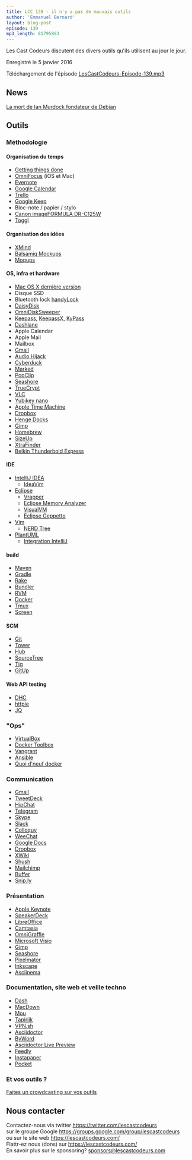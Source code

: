 ```yaml
---
title: LCC 139 - il n'y a pas de mauvais outils
author: 'Emmanuel Bernard'
layout: blog-post
episode: 139
mp3_length: 81795883
---
```

Les Cast Codeurs discutent des divers outils qu'ils utilisent au jour le jour.

Enregistré le 5 janvier 2016

Téléchargement de l'épisode [LesCastCodeurs-Episode-139.mp3](http://traffic.libsyn.com/lescastcodeurs/LesCastCodeurs-Episode-139.mp3)

## News

[La mort de Ian Murdock fondateur de Debian](http://arstechnica.co.uk/information-technology/2015/12/ian-murdock-father-of-debian-dead-at-42/)  

##  Outils

### Méthodologie

#### Organisation du temps

* [Getting things done](https://en.wikipedia.org/wiki/Getting_Things_Done)
* [OmniFocus](https://www.omnigroup.com/omnifocus/) (iOS et Mac)
* [Evernote](https://evernote.com/)
* [Google Calendar](http://calendar.google.com/)
* [Trello](https://trello.com)
* [Google Keep](https://keep.google.com/)
* Bloc-note / papier / stylo
* [Canon imageFORMULA DR-C125W](http://www.canon.fr/scanners/document-scanners/imageformula_dr-c125w/)
* [Toggl](https://www.toggl.com)

####  Organisation des idées

* [XMind](http://www.xmind.net)  
* [Balsamiq Mockups](https://balsamiq.com/products/mockups/)
* [Moqups](https://moqups.com)

#### OS, infra et hardware

* [Mac OS X dernière version](http://www.apple.com/osx/)
* Disque SSD
* Bluetooth lock [handyLock](http://lifehacker.com/handylock-locks-your-mac-when-you-walk-away-unlocks-wh-1636617496)
* [DaisyDisk](https://daisydiskapp.com)
* [OmniDiskSweeper](https://www.omnigroup.com/applications/omnidisksweeper/)
* [Keepass](http://keepass.info), [KeepassX](https://www.keepassx.org), [KyPass](https://itunes.apple.com/us/app/kypass-3/id536560380?mt=8)
* [Dashlane](https://www.dashlane.com)
* Apple Calendar
* Apple Mail
* Mailbox
* [Gmail](https://mail.google.com)
* [Audio Hijack](http://www.rogueamoeba.com/audiohijack/)
* [Cyberduck](https://cyberduck.io)
* [Marked](http://marked2app.com)
* [PopClip](http://pilotmoon.com/popclip/)
* [Seashore](http://seashore.sourceforge.net/The_Seashore_Project/About.html)
* [TrueCrypt](https://truecrypt.ch)
* [VLC](http://www.videolan.org/vlc/)
* [Yubikey nano](https://www.yubico.com)
* [Apple Time Machine](https://en.wikipedia.org/wiki/Time_Machine_\(OS_X\))
* [Dropbox](https://www.dropbox.com)
* [Henge Docks](http://eu.hengedocks.com)
* [Gimp](http://www.gimp.org/downloads/)
* [Homebrew](http://brew.sh) 
* [SizeUp](http://www.irradiatedsoftware.com/sizeup/)
* [XtraFinder](http://www.trankynam.com/xtrafinder/)
* [Belkin Thunderbold Express](http://www.belkin.com/au/p/P-F4U055/)


#### IDE

* [IntelliJ IDEA](https://www.jetbrains.com/idea/)
    * [IdeaVim](http://plugins.jetbrains.com/plugin/?id=164)
* [Eclipse](https://eclipse.org/ide/)
    * [Vrapper](http://vrapper.sourceforge.net/home/)
    * [Eclipse Memory Analyzer](http://www.eclipse.org/mat/)
    * [VisualVM](http://visualvm.java.net)
    * [Eclipse Geppetto](https://puppetlabs.com/blog/geppetto-a-puppet-ide)
* [Vim](http://www.vim.org)
    * [NERD Tree](https://github.com/scrooloose/nerdtree)
* [PlantUML](http://plantuml.com)
    * [Integration IntelliJ](http://plugins.jetbrains.com/plugin/?idea&id=7017)

#### build

* [Maven](https://maven.apache.org)
* [Gradle](http://gradle.org)
* [Rake](http://rake.rubyforge.org)
* [Bundler](http://bundler.io)
* [RVM](https://rvm.io)
* [Docker](https://www.docker.com)
* [Tmux](http://tmux.github.io)
* [Screen](http://linuxcommand.org/man_pages/screen1.html)

#### SCM


* [Git](https://git-scm.com)
* [Tower](http://www.git-tower.com)
* [Hub](https://hub.github.com)
* [SourceTree](https://www.sourcetreeapp.com)
* [Tig](http://jonas.nitro.dk/tig/)
* [GitUp](http://gitup.co)

#### Web API testing

* [DHC](https://dhc.restlet.com)
* [httpie](http://httpie.org)
* [JQ](https://stedolan.github.io/jq/)

### "Ops"

* [VirtualBox](https://www.virtualbox.org)
* [Docker Toolbox](https://www.docker.com/docker-toolbox)
* [Vangrant](https://www.vagrantup.com)
* [Ansible](http://www.ansible.com)
* [Quoi d'neuf docker](http://youtube.com/c/Quoideneufdocker)

### Communication

* [Gmail](http://mail.google.com/)
* [TweetDeck](https://tweetdeck.twitter.com)
* [HipChat](https://www.hipchat.com)
* [Telegram](https://telegram.org)
* [Skype](http://www.skype.com/)
* [Slack](https://slack.com)
* [Colloquy](http://colloquy.info)
* [WeeChat](https://weechat.org)
* [Google Docs](https://docs.google.com)
* [Dropbox](https://www.dropbox.com/)
* [XWiki](http://www.xwiki.com/)
* [Shush](https://itunes.apple.com/us/app/shush-microphone-manager/id496437906?mt=12)
* [Mailchimp](http://mailchimp.com)
* [Buffer](https://buffer.com)
* [Snip.ly](http://snip.ly)

### Présentation

* [Apple Keynote](https://itunes.apple.com/us/app/keynote/id409183694?mt=12&ign-mpt=uo%3D4)
* [SpeakerDeck](https://speakerdeck.com)
* [LibreOffice](http://www.libreoffice.org)
* [Camtasia](https://www.techsmith.com/camtasia.html)
* [OmniGraffle](https://www.omnigroup.com/omnigraffle/)
* [Microsoft Visio](http://visio.microsoft.com/)
* [Gimp](http://www.gimp.org/downloads/)
* [Seashore](http://seashore.sourceforge.net/The_Seashore_Project/About.html)
* [Pixelmator](http://www.pixelmator.com/mac/)
* [Inkscape](https://inkscape.org)
* [Asciinema](https://asciinema.org)

### Documentation, site web et veille techno

* [Dash](https://kapeli.com/dash)
* [MacDown](http://macdown.uranusjr.com)
* [Mou](http://25.io/mou/)
* [Tapiriik](https://tapiriik.com)
* [VPN.sh](https://vpn.sh)
* [Asciidoctor](http://asciidoctor.org)
* [ByWord](http://bywordapp.com)
* [Asciidoctor Live Preview](https://chrome.google.com/webstore/detail/asciidoctorjs-live-previe/iaalpfgpbocpdfblpnhhgllgbdbchmia)
* [Feedly](http://feedly.com/)
* [Instapaper](https://www.instapaper.com)
* [Pocket](https://getpocket.com)

### Et vos outils ?

[Faites un crowdcasting sur vos outils](https://lescastcodeurs.com/crowdcasting/)

## Nous contacter

Contactez-nous via twitter <https://twitter.com/lescastcodeurs>  
sur le groupe Google <https://groups.google.com/group/lescastcodeurs>  
ou sur le site web <https://lescastcodeurs.com/>  
Flattr-ez nous (dons) sur <https://lescastcodeurs.com/>  
En savoir plus sur le sponsoring? sponsors@lescastcodeurs.com  
